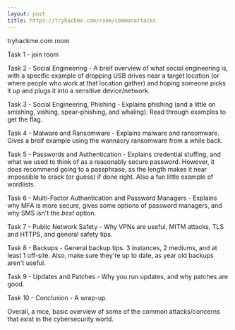 ```yaml
---
layout: post
title: https://tryhackme.com/room/commonattacks
---
```


tryhackme.com room

Task 1 - join room

Task 2 - Social Engineering - A breif overview of what social engineering is, with a specific example of dropping USB drives near a target location (or where people who work at that location gather) and hoping someone picks it up and plugs it into a sensitive device/network.

Task 3 - Social Engineering, Phishing - Explains phishing (and a little on smishing, vishing, spear-phishing, and whaling). Read through examples to get the flag. 

Task 4 - Malware and Ransomware - Explains malware and ransomware. Gives a breif example using the wannacry ransomware from a while back.

Task 5 - Passwords and Authentication - Explains credential stuffing, and what we used to think of as a reasonably secure password. However, it does recommend going to a passphrase, as the length makes it near impossible to crack (or guess) if done right. Also a fun little example of wordlists.

Task 6 - Multi-Factor Authentication and Password Managers - Explains why MFA is more secure, gives some options of password managers, and why SMS isn't the *best* option.

Task 7 - Public Network Safety - Why VPNs are useful, MITM attacks, TLS and HTTPS, and general safety tips.

Task 8 - Backups - General backup tips. 3 instances, 2 mediums, and at least 1 off-site. Also, make sure they're up to date, as year old backups aren't useful.

Task 9 - Updates and Patches - Why you run updates, and why patches are good.

Task 10 - Conclusion - A wrap-up.

Overall, a nice, basic overview of some of the common attacks/concerns that exist in the cybersecurity world.